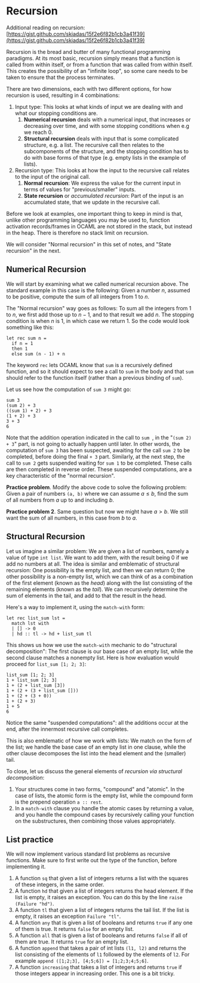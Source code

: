 # Recursion

Additional reading on recursion: [https://gist.github.com/skiadas/15f2e6f82b1cb3a41f39](https://gist.github.com/skiadas/15f2e6f82b1cb3a41f39)

Recursion is the bread and butter of many functional programming paradigms. At its most basic, recursion simply means that a function is called from within itself, or from a function that was called from within itself. This creates the possibility of an "infinite loop", so some care needs to be taken to ensure that the process terminates.

There are two dimensions, each with two different options, for how recursion is used, resulting in 4 combinations:

1. Input type: This looks at what kinds of input we are dealing with and what our stopping conditions are.
    1. **Numerical recursion** deals with a numerical input, that increases or decreasing over time, and with some stopping conditions when e.g we reach 0.
    2. **Structural recursion** deals with input that is some complicated structure, e.g. a list. The recursive call then relates to the subcomponents of the structure, and the stopping condition has to do with base forms of that type (e.g. empty lists in the example of lists).
2. Recursion type: This looks at how the input to the recursive call relates to the input of the original call.
    1. **Normal recursion**: We express the value for the current input in terms of values for "previous/smaller" inputs.
    2. **State recursion** or *accumulated recursion*: Part of the input is an accumulated state, that we update in the recursive call.

Before we look at examples, one important thing to keep in mind is that, unlike other programming languages you may be used to, function activation records/frames in OCAML are not stored in the stack, but instead in the heap. There is therefore no stack limit on recursion.

We will consider "Normal recursion" in this set of notes, and "State recursion" in the next.

## Numerical Recursion

We will start by examining what we called numerical recursion above. The standard example in this case is the following: Given a number $n$, assumed to be positive, compute the sum of all integers from $1$ to $n$.

The "Normal recursion" way goes as follows: To sum all the integers from $1$ to $n$, we first add those up to $n-1$, and to that result we add $n$. The stopping condition is when $n$ is $1$, in which case we return $1$. So the code would look something like this:
```
let rec sum n =
  if n = 1
  then 1
  else sum (n - 1) + n
```

The keyword `rec` lets OCAML know that `sum` is a recursively defined function, and so it should expect to see a call to `sum` in the body and that `sum` should refer to the function itself (rather than a previous binding of `sum`).

Let us see how the computation of `sum 3` might go:
```
sum 3
(sum 2) + 3
((sum 1) + 2) + 3
(1 + 2) + 3
3 + 3
6
```

Note that the addition operation indicated in the call to `sum `, in the "`(sum 2) + 3`" part, is not going to actually happen until later. In other words, the computation of `sum 3` has been suspected, awaiting for the call `sum 2` to be completed, before doing the final `+ 3` part. Similarly, at the next step, the call to `sum 2` gets suspended waiting for `sum 1` to be completed. These calls are then completed in reverse order. These suspended computations, are a key characteristic of the "normal recursion".

**Practice problem**. Modify the above code to solve the following problem: Given a pair of numbers `(a, b)` where we can assume $a\leq b$, find the sum of all numbers from $a$ up to and including $b$.

**Practice problem 2**. Same question but now we might have $a > b$. We still want the sum of all numbers, in this case from $b$ to $a$.

## Structural Recursion

Let us imagine a similar problem: We are given a list of numbers, namely a value of type `int list`. We want to add them, with the result being 0 if we add no numbers at all. The idea is similar and emblematic of structural recursion: One possibility is the empty list, and then we can return 0; the other possibility is a non-empty list, which we can think of as a combination of the first element (known as the *head*) along with the list consisting of the remaining elements (known as the *tail*). We can recursively determine the sum of elements in the tail, and add to that the result in the head.

Here's a way to implement it, using the `match-with` form:
```
let rec list_sum lst =
  match lst with
  | [] -> 0
  | hd :: tl -> hd + list_sum tl
```

This shows us how we use the `match-with` mechanic to do "structural decomposition": The first clause is our base case of an empty list, while the second clause matches a nonempty list. Here is how evaluation would proceed for `list_sum [1; 2; 3]`:
```
list_sum [1; 2; 3]
1 + list_sum [2; 3]
1 + (2 + list_sum [3])
1 + (2 + (3 + list_sum []))
1 + (2 + (3 + 0))
1 + (2 + 3)
1 + 5
6
```

Notice the same "suspended computations": all the additions occur at the end, after the innermost recursive call completes.

This is also emblematic of how we work with lists: We match on the form of the list; we handle the base case of an empty list in one clause, while the other clause decomposes the list into the head element and the (smaller) tail.

To close, let us discuss the general elements of *recursion via structural decomposition*:

1. Your structures come in two forms, "compound" and "atomic". In the case of lists, the atomic form is the empty list, while the compound form is the prepend operation `a :: rest`.
2. In a `match-with` clause you handle the atomic cases by returning a value, and you handle the compound cases by recursively calling your function on the substructures, then combining those values appropriately.

## List practice

We will now implement various standard list problems as recursive functions. Make sure to first write out the type of the function, before implementing it.

1. A function `sq` that given a list of integers returns a list with the squares of these integers, in the same order.
2. A function `hd` that given a list of integers returns the head element. If the list is empty, it raises an exception. You can do this by the line `raise (Failure "hd")`.
3. A function `tl` that given a list of integers returns the tail list. If the list is empty, it raises an exception `Failure "tl"`.
4. A function `any` that is given a list of booleans and returns `true` if any one of them is true. It returns `false` for an empty list.
5. A function `all` that is given a list of booleans and returns `false` if all of them are true. It returns `true` for an empty list.
6. A function `append` that takes a pair of int lists `(l1, l2)` and returns the list consisting of the elements of `l1` followed by the elements of `l2`. For example `append ([1;2;3], [4;5;6]) = [1;2;3;4;5;6]`.
7. A function `increasing` that takes a list of integers and returns `true` if those integers appear in increasing order. This one is a bit tricky.

